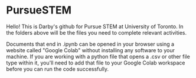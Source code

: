 # PursueSTEM
Hello! This is Darby's github for Pursue STEM at University of Toronto. In the folders above will be the files you need to complete relevant activities.

Documents that end in .ipynb can be opened in your browser using a website called "Google Colab" without installing any software to your machine.
If you are working with a python file that opens a .csv or other file type within it, you'll need to add that file to your Google Colab workspace before you can run the code successfully.
